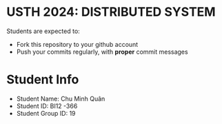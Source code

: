 USTH 2024: DISTRIBUTED SYSTEM
=====================================================

Students are expected to:
* Fork this repository to your github account
* Push your commits regularly, with **proper** commit messages


Student Info
=========================

* Student Name: Chu Minh Quân
* Student ID: BI12 -366
* Student Group ID: 19

